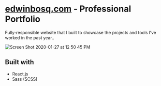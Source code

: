 # [edwinbosq.com](https://edwinbosq.com) - Professional Portfolio

Fully-responsible website that I built to showcase the projects and tools I've worked in the past year..

![Screen Shot 2020-01-27 at 12 50 45 PM](https://user-images.githubusercontent.com/48811985/73208448-62d31580-413e-11ea-9639-38f45e19a27c.png)

## Built with
- React.js
- Sass (SCSS)
